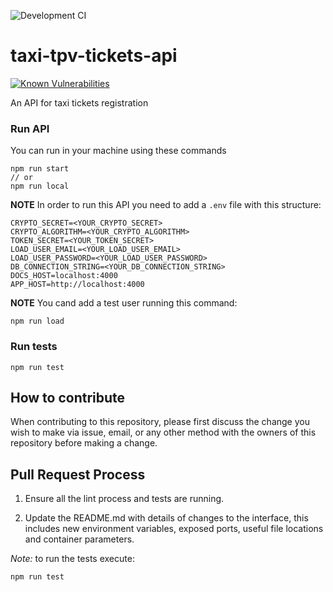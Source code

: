 ![Development CI](https://github.com/kevinccbsg/taxi-tpv-tickets-api/workflows/Development%20CI/badge.svg)

# taxi-tpv-tickets-api

[![Known Vulnerabilities](https://snyk.io/test/github/BRIKEV/taxi-tpv-tickets-api/badge.svg?targetFile=package.json)](https://snyk.io/test/github/BRIKEV/taxi-tpv-tickets-api?targetFile=package.json)

An API for taxi tickets registration

### Run API

You can run in your machine using these commands

```
npm run start
// or
npm run local
```

**NOTE** In order to run this API you need to add a `.env` file with this structure:

```
CRYPTO_SECRET=<YOUR_CRYPTO_SECRET>
CRYPTO_ALGORITHM=<YOUR_CRYPTO_ALGORITHM>
TOKEN_SECRET=<YOUR_TOKEN_SECRET>
LOAD_USER_EMAIL=<YOUR_LOAD_USER_EMAIL>
LOAD_USER_PASSWORD=<YOUR_LOAD_USER_PASSWORD>
DB_CONNECTION_STRING=<YOUR_DB_CONNECTION_STRING>
DOCS_HOST=localhost:4000
APP_HOST=http://localhost:4000
```

**NOTE** You cand add a test user running this command:

```
npm run load
```

### Run tests

```
npm run test
```

## How to contribute

When contributing to this repository, please first discuss the change you wish to make via issue, email, or any other method with the owners of this repository before making a change.

## Pull Request Process

1. Ensure all the lint process and tests are running.

2. Update the README.md with details of changes to the interface, this includes new environment variables, exposed ports, useful file locations and container parameters.

*Note:* to run the tests execute:

```
npm run test
```
